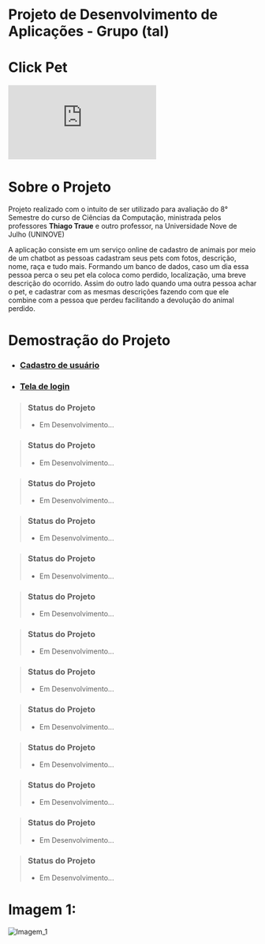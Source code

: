 # Projeto de Desenvolvimento de Aplicações - Grupo (tal)
# Click Pet

[![GitHub license](https://badgen.net/github/license/Naereen/Strapdown.js)](https://github.com/joaovictor020403/teste-readme/blob/main/LICENSE)



# Sobre o Projeto

Projeto realizado com o intuito de ser utilizado para avaliação do 8° Semestre do curso de Ciências da Computação, ministrada pelos professores **Thiago Traue** e outro professor, na Universidade Nove de Julho (UNINOVE)

A aplicação consiste em um serviço online de cadastro de animais por meio de um chatbot as pessoas
cadastram seus pets com fotos, descrição, nome, raça e tudo mais. Formando um
banco de dados, caso um dia essa pessoa perca o seu pet ela coloca como perdido,
localização, uma breve descrição do ocorrido. Assim do outro lado quando uma
outra pessoa achar o pet, e cadastrar com as mesmas descrições fazendo com que
ele combine com a pessoa que perdeu facilitando a devolução do animal perdido.


# Demostração do Projeto
* ###  [Cadastro de usuário](#Imagem_1)
* ###  [Tela de login](#Imagem_1)








> ### Status do Projeto
> - Em Desenvolvimento...


> ### Status do Projeto
> - Em Desenvolvimento...


> ### Status do Projeto
> - Em Desenvolvimento...


> ### Status do Projeto
> - Em Desenvolvimento...


> ### Status do Projeto
> - Em Desenvolvimento...


> ### Status do Projeto
> - Em Desenvolvimento...


> ### Status do Projeto
> - Em Desenvolvimento...


> ### Status do Projeto
> - Em Desenvolvimento...


> ### Status do Projeto
> - Em Desenvolvimento...


> ### Status do Projeto
> - Em Desenvolvimento...


> ### Status do Projeto
> - Em Desenvolvimento...


> ### Status do Projeto
> - Em Desenvolvimento...


> ### Status do Projeto
> - Em Desenvolvimento...
 
 
# Imagem 1:
![Imagem_1](https://user-images.githubusercontent.com/59425970/203454586-81334f11-1ca5-4284-af1e-844fcb0f1c25.png)

 
